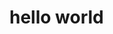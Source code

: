 <html>
  <!--한글 주석-->
  <head>
    <meta charset="utf-8">
    <h1>hello world</h1>
  </head>
</html>
